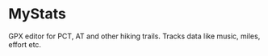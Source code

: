 # MyStats
GPX editor for PCT, AT and other hiking trails. Tracks data like music, miles, effort etc.
